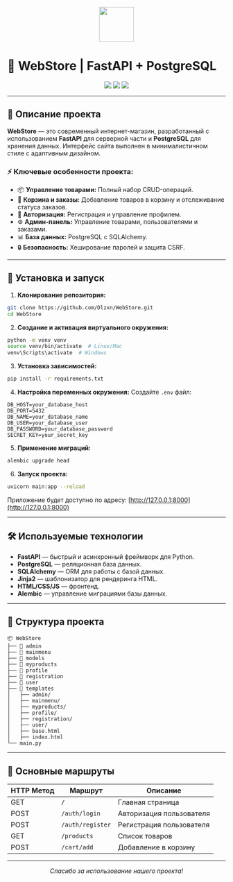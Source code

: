 <!--
 ██████╗ ███████╗██████╗ ███████╗████████╗███████╗
██╔════╝ ██╔════╝██╔══██╗██╔════╝╚══██╔══╝██╔════╝
██║  ███╗█████╗  ██████╔╝███████╗   ██║   █████╗  
██║   ██║██╔══╝  ██╔══██╗╚════██║   ██║   ██╔══╝  
╚██████╔╝███████╗██║  ██║███████║   ██║   ███████╗
 ╚═════╝ ╚══════╝╚═╝  ╚═╝╚══════╝   ╚═╝   ╚══════╝
-->

<p align="center">
  <img src="https://i.imgur.com/Jyod8Dh.gif" width="80" height="80" />
</p>

# 🚀 WebStore | FastAPI + PostgreSQL

<p align="center">
  <img src="https://img.shields.io/badge/Python-3.12-blue?style=for-the-badge&logo=python" />
  <img src="https://img.shields.io/badge/FastAPI-0.100-green?style=for-the-badge&logo=fastapi" />
  <img src="https://img.shields.io/badge/PostgreSQL-14-blue?style=for-the-badge&logo=postgresql" />
</p>

---

## 🎯 Описание проекта

**WebStore** — это современный интернет-магазин, разработанный с использованием **FastAPI** для серверной части и **PostgreSQL** для хранения данных. Интерфейс сайта выполнен в минималистичном стиле с адаптивным дизайном.

### ⚡ Ключевые особенности проекта:
- 📦 **Управление товарами:** Полный набор CRUD-операций.
- 🛒 **Корзина и заказы:** Добавление товаров в корзину и отслеживание статуса заказов.
- 👤 **Авторизация:** Регистрация и управление профилем.
- ⚙️ **Админ-панель:** Управление товарами, пользователями и заказами.
- 📊 **База данных:** PostgreSQL с SQLAlchemy.
- 🔒 **Безопасность:** Хеширование паролей и защита CSRF.

---

## 🚀 Установка и запуск

1. **Клонирование репозитория:**
```bash
git clone https://github.com/Dlzxn/WebStore.git
cd WebStore
```

2. **Создание и активация виртуального окружения:**
```bash
python -m venv venv
source venv/bin/activate  # Linux/Mac
venv\Scripts\activate  # Windows
```

3. **Установка зависимостей:**
```bash
pip install -r requirements.txt
```

4. **Настройка переменных окружения:**
Создайте `.env` файл:
```env
DB_HOST=your_database_host
DB_PORT=5432
DB_NAME=your_database_name
DB_USER=your_database_user
DB_PASSWORD=your_database_password
SECRET_KEY=your_secret_key
```

5. **Применение миграций:**
```bash
alembic upgrade head
```

6. **Запуск проекта:**
```bash
uvicorn main:app --reload
```

Приложение будет доступно по адресу: [http://127.0.0.1:8000](http://127.0.0.1:8000)

---

## 🛠️ Используемые технологии

- **FastAPI** — быстрый и асинхронный фреймворк для Python.
- **PostgreSQL** — реляционная база данных.
- **SQLAlchemy** — ORM для работы с базой данных.
- **Jinja2** — шаблонизатор для рендеринга HTML.
- **HTML/CSS/JS** — фронтенд.
- **Alembic** — управление миграциями базы данных.

---

## 📂 Структура проекта

```
📦 WebStore
├── 📂 admin
├── 📂 mainmenu
├── 📂 models
├── 📂 myproducts
├── 📂 profile
├── 📂 registration
├── 📂 user
├── 📂 templates
│   ├── admin/
│   ├── mainmenu/
│   ├── myproducts/
│   ├── profile/
│   ├── registration/
│   ├── user/
│   ├── base.html
│   ├── index.html
└── main.py
```

---

## 🔗 Основные маршруты

| HTTP Метод | Маршрут         | Описание                  |
|------------|----------------|---------------------------|
| GET        | `/`             | Главная страница           |
| POST       | `/auth/login`   | Авторизация пользователя   |
| POST       | `/auth/register`| Регистрация пользователя   |
| GET        | `/products`     | Список товаров             |
| POST       | `/cart/add`     | Добавление в корзину        |

---

<p align="center"><i>Спасибо за использование нашего проекта!</i></p>

